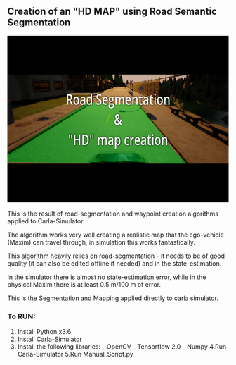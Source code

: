 ## Creation of an "HD MAP" using Road Semantic Segmentation
[![Watch the video](https://github.com/AlejandroSoumah/Maxim_Simulator_SegmentationMapping/blob/main/Screenshot_from_Mapping.mov.png)](https://youtu.be/jOfriBMSS-M)

This is the result of road-segmentation and waypoint creation algorithms applied to Carla-Simulator .

The algorithm works very well creating a realistic map that the ego-vehicle (Maxim) can travel through, in simulation this works fantastically.

This algorithm heavily relies on  road-segmentation - it needs to be of good quality (it can also be edited offline if needed) and in the state-estimation.

In the simulator there is almost no state-estimation error, while in the physical Maxim there is at least 0.5 m/100 m of error.

This is the Segmentation and Mapping applied directly to carla simulator.

### To RUN:
   1. Install Python x3.6
   2. Install Carla-Simulator
   3. Install the following libraries:
        _ OpenCV
        _ Tensorflow 2.0
        _ Numpy
   4.Run Carla-Simulator
   5.Run Manual_Script.py
